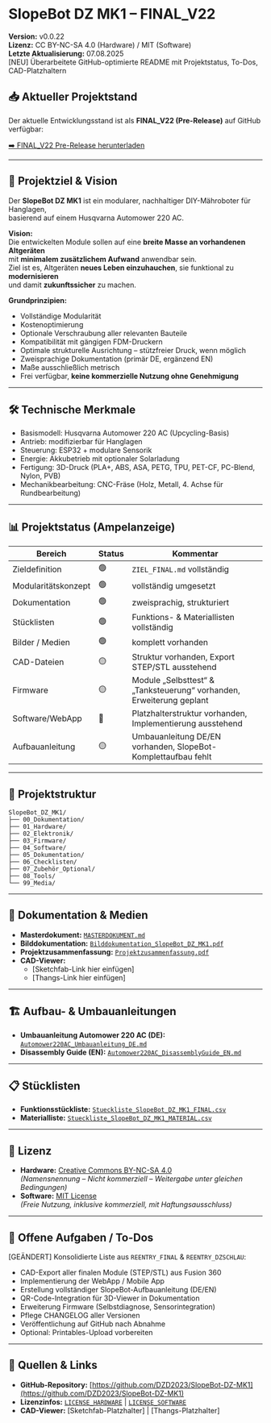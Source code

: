 # SlopeBot DZ MK1 – FINAL_V22
**Version:** v0.0.22  
**Lizenz:** CC BY-NC-SA 4.0 (Hardware) / MIT (Software)  
**Letzte Aktualisierung:** 07.08.2025  
[NEU] Überarbeitete GitHub-optimierte README mit Projektstatus, To-Dos, CAD-Platzhaltern

## 📥 Aktueller Projektstand

Der aktuelle Entwicklungsstand ist als **FINAL_V22 (Pre-Release)** auf GitHub verfügbar:

[➡️ FINAL_V22 Pre-Release herunterladen](https://github.com/DZD2023/SlopeBot-DZ-MK1/releases/tag/v0.0.22)

---

## 📌 Projektziel & Vision
Der **SlopeBot DZ MK1** ist ein modularer, nachhaltiger DIY-Mähroboter für Hanglagen,  
basierend auf einem Husqvarna Automower 220 AC.

**Vision:**  
Die entwickelten Module sollen auf eine **breite Masse an vorhandenen Altgeräten**  
mit **minimalem zusätzlichem Aufwand** anwendbar sein.  
Ziel ist es, Altgeräten **neues Leben einzuhauchen**, sie funktional zu **modernisieren**  
und damit **zukunftssicher** zu machen.

**Grundprinzipien:**  
- Vollständige Modularität  
- Kostenoptimierung  
- Optionale Verschraubung aller relevanten Bauteile  
- Kompatibilität mit gängigen FDM-Druckern  
- Optimale strukturelle Ausrichtung – stützfreier Druck, wenn möglich  
- Zweisprachige Dokumentation (primär DE, ergänzend EN)  
- Maße ausschließlich metrisch  
- Frei verfügbar, **keine kommerzielle Nutzung ohne Genehmigung**

---

## 🛠 Technische Merkmale
- Basismodell: Husqvarna Automower 220 AC (Upcycling-Basis)
- Antrieb: modifizierbar für Hanglagen
- Steuerung: ESP32 + modulare Sensorik
- Energie: Akkubetrieb mit optionaler Solarladung
- Fertigung: 3D-Druck (PLA+, ABS, ASA, PETG, TPU, PET-CF, PC-Blend, Nylon, PVB)
- Mechanikbearbeitung: CNC-Fräse (Holz, Metall, 4. Achse für Rundbearbeitung)

---

## 📊 Projektstatus (Ampelanzeige)

| Bereich             | Status | Kommentar |
|--------------------|--------|-----------|
| Zieldefinition     | 🟢     | `ZIEL_FINAL.md` vollständig |
| Modularitätskonzept| 🟢     | vollständig umgesetzt |
| Dokumentation      | 🟢     | zweisprachig, strukturiert |
| Stücklisten        | 🟢     | Funktions- & Materiallisten vollständig |
| Bilder / Medien    | 🟢     | komplett vorhanden |
| CAD-Dateien        | 🟡     | Struktur vorhanden, Export STEP/STL ausstehend |
| Firmware           | 🟡     | Module „Selbsttest“ & „Tanksteuerung“ vorhanden, Erweiterung geplant |
| Software/WebApp    | 🔴     | Platzhalterstruktur vorhanden, Implementierung ausstehend |
| Aufbauanleitung    | 🟡     | Umbauanleitung DE/EN vorhanden, SlopeBot-Komplettaufbau fehlt |

---

## 📂 Projektstruktur

```
SlopeBot_DZ_MK1/
├── 00_Dokumentation/
├── 01_Hardware/
├── 02_Elektronik/
├── 03_Firmware/
├── 04_Software/
├── 05_Dokumentation/
├── 06_Checklisten/
├── 07_Zubehör_Optional/
├── 08_Tools/
└── 99_Media/
```

---

## 📄 Dokumentation & Medien

- **Masterdokument:** [`MASTERDOKUMENT.md`](00_Dokumentation/MASTERDOKUMENT.md)
- **Bilddokumentation:** [`Bilddokumentation_SlopeBot_DZ_MK1.pdf`](00_Dokumentation/Bilddokumentation_SlopeBot_DZ_MK1.pdf)
- **Projektzusammenfassung:** [`Projektzusammenfassung.pdf`](00_Dokumentation/SlopeBot_DZ_MK1_Projektzusammenfassung.pdf)
- **CAD-Viewer:**  
  - [Sketchfab-Link hier einfügen]  
  - [Thangs-Link hier einfügen]

---

## 🏗 Aufbau- & Umbauanleitungen

- **Umbauanleitung Automower 220 AC (DE):** [`Automower220AC_Umbauanleitung_DE.md`](01_Hardware/Explosionszeichnungen/Automower220AC_Umbauanleitung_DE.md)
- **Disassembly Guide (EN):** [`Automower220AC_DisassemblyGuide_EN.md`](01_Hardware/Explosionszeichnungen/Automower220AC_DisassemblyGuide_EN.md)

---

## 📋 Stücklisten

- **Funktionsstückliste:** [`Stueckliste_SlopeBot_DZ_MK1_FINAL.csv`](00_Dokumentation/Stueckliste_SlopeBot_DZ_MK1_FINAL.csv)
- **Materialliste:** [`Stueckliste_SlopeBot_DZ_MK1_MATERIAL.csv`](00_Dokumentation/Stueckliste_SlopeBot_DZ_MK1_MATERIAL.csv)

---

## 📜 Lizenz

- **Hardware:** [Creative Commons BY-NC-SA 4.0](LICENSE_HARDWARE)  
  *(Namensnennung – Nicht kommerziell – Weitergabe unter gleichen Bedingungen)*
- **Software:** [MIT License](LICENSE_SOFTWARE)  
  *(Freie Nutzung, inklusive kommerziell, mit Haftungsausschluss)*

---

## 📌 Offene Aufgaben / To-Dos
[GEÄNDERT] Konsolidierte Liste aus `REENTRY_FINAL` & `REENTRY_DZSCHLAU`:

- CAD-Export aller finalen Module (STEP/STL) aus Fusion 360
- Implementierung der WebApp / Mobile App
- Erstellung vollständiger SlopeBot-Aufbauanleitung (DE/EN)
- QR-Code-Integration für 3D-Viewer in Dokumentation
- Erweiterung Firmware (Selbstdiagnose, Sensorintegration)
- Pflege CHANGELOG aller Versionen
- Veröffentlichung auf GitHub nach Abnahme
- Optional: Printables-Upload vorbereiten

---

## 🔗 Quellen & Links
- **GitHub-Repository:** [https://github.com/DZD2023/SlopeBot-DZ-MK1](https://github.com/DZD2023/SlopeBot-DZ-MK1)
- **Lizenzinfos:** [`LICENSE_HARDWARE`](LICENSE_HARDWARE) | [`LICENSE_SOFTWARE`](LICENSE_SOFTWARE)
- **CAD-Viewer:** [Sketchfab-Platzhalter] | [Thangs-Platzhalter]
